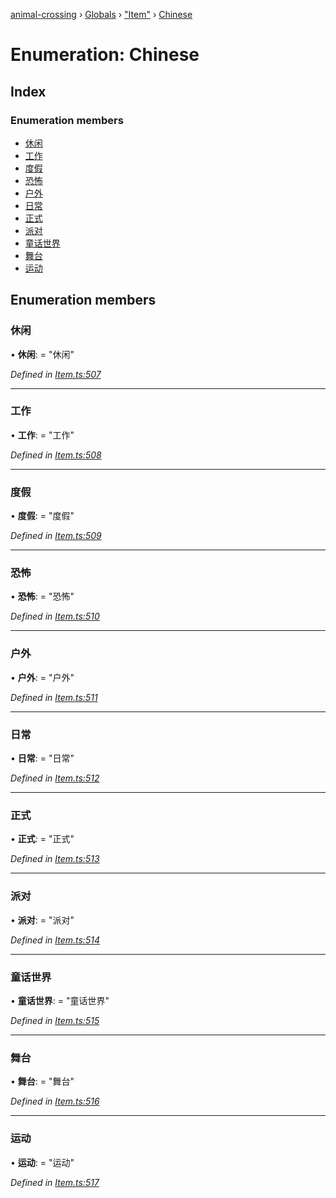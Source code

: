 [animal-crossing](../README.md) › [Globals](../globals.md) › ["Item"](../modules/_item_.md) › [Chinese](_item_.chinese.md)

# Enumeration: Chinese

## Index

### Enumeration members

* [休闲](_item_.chinese.md#休闲)
* [工作](_item_.chinese.md#工作)
* [度假](_item_.chinese.md#度假)
* [恐怖](_item_.chinese.md#恐怖)
* [户外](_item_.chinese.md#户外)
* [日常](_item_.chinese.md#日常)
* [正式](_item_.chinese.md#正式)
* [派对](_item_.chinese.md#派对)
* [童话世界](_item_.chinese.md#童话世界)
* [舞台](_item_.chinese.md#舞台)
* [运动](_item_.chinese.md#运动)

## Enumeration members

###  休闲

• **休闲**: = "休闲"

*Defined in [Item.ts:507](https://github.com/Norviah/animal-crossing/blob/26c21f5/module/types/Item.ts#L507)*

___

###  工作

• **工作**: = "工作"

*Defined in [Item.ts:508](https://github.com/Norviah/animal-crossing/blob/26c21f5/module/types/Item.ts#L508)*

___

###  度假

• **度假**: = "度假"

*Defined in [Item.ts:509](https://github.com/Norviah/animal-crossing/blob/26c21f5/module/types/Item.ts#L509)*

___

###  恐怖

• **恐怖**: = "恐怖"

*Defined in [Item.ts:510](https://github.com/Norviah/animal-crossing/blob/26c21f5/module/types/Item.ts#L510)*

___

###  户外

• **户外**: = "户外"

*Defined in [Item.ts:511](https://github.com/Norviah/animal-crossing/blob/26c21f5/module/types/Item.ts#L511)*

___

###  日常

• **日常**: = "日常"

*Defined in [Item.ts:512](https://github.com/Norviah/animal-crossing/blob/26c21f5/module/types/Item.ts#L512)*

___

###  正式

• **正式**: = "正式"

*Defined in [Item.ts:513](https://github.com/Norviah/animal-crossing/blob/26c21f5/module/types/Item.ts#L513)*

___

###  派对

• **派对**: = "派对"

*Defined in [Item.ts:514](https://github.com/Norviah/animal-crossing/blob/26c21f5/module/types/Item.ts#L514)*

___

###  童话世界

• **童话世界**: = "童话世界"

*Defined in [Item.ts:515](https://github.com/Norviah/animal-crossing/blob/26c21f5/module/types/Item.ts#L515)*

___

###  舞台

• **舞台**: = "舞台"

*Defined in [Item.ts:516](https://github.com/Norviah/animal-crossing/blob/26c21f5/module/types/Item.ts#L516)*

___

###  运动

• **运动**: = "运动"

*Defined in [Item.ts:517](https://github.com/Norviah/animal-crossing/blob/26c21f5/module/types/Item.ts#L517)*
